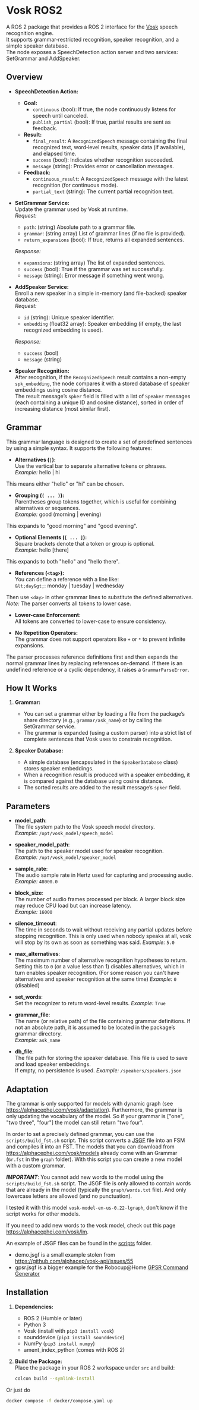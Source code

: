 # Vosk ROS2

A ROS 2 package that provides a ROS 2 interface for the [Vosk](https://github.com/alphacep/vosk-api) speech recognition engine.  
It supports grammar‐restricted recognition, speaker recognition, and a simple speaker database.  
The node exposes a SpeechDetection action server and two services: SetGrammar and AddSpeaker.

## Overview

- **SpeechDetection Action:**  
  - **Goal:**  
    - `continuous` (bool): If true, the node continuously listens for speech until canceled.
    - `publish_partial` (bool): If true, partial results are sent as feedback.
  - **Result:**  
    - `final_result`: A `RecognizedSpeech` message containing the final recognized text, word‐level results, speaker data (if available), and elapsed time.
    - `success` (bool): Indicates whether recognition succeeded.
    - `message` (string): Provides error or cancellation messages.
  - **Feedback:**  
    - `continuous_result`: A `RecognizedSpeech` message with the latest recognition (for continuous mode).
    - `partial_text` (string): The current partial recognition text.

- **SetGrammar Service:**  
  Update the grammar used by Vosk at runtime.  
  *Request:*  
  - `path`: (string) Absolute path to a grammar file.  
  - `grammar`: (string array) List of grammar lines (if no file is provided).  
  - `return_expansions` (bool): If true, returns all expanded sentences.  
  
  *Response:*  
  - `expansions`: (string array) The list of expanded sentences.
  - `success` (bool): True if the grammar was set successfully.
  - `message` (string): Error message if something went wrong.

- **AddSpeaker Service:**  
  Enroll a new speaker in a simple in-memory (and file-backed) speaker database.  
  *Request:*  
  - `id` (string): Unique speaker identifier.
  - `embedding` (float32 array): Speaker embedding (if empty, the last recognized embedding is used).  

  *Response:*  
  - `success` (bool)
  - `message` (string)

- **Speaker Recognition:**  
  After recognition, if the `RecognizedSpeech` result contains a non-empty `spk_embedding`, the node compares it with a stored database of speaker embeddings using cosine distance.  
  The result message’s `spker` field is filled with a list of `Speaker` messages (each containing a unique ID and cosine distance), sorted in order of increasing distance (most similar first).

## Grammar
This grammar language is designed to create a set of predefined sentences by using a simple syntax. It supports the following features:

- **Alternatives (`|`):**  
  Use the vertical bar to separate alternative tokens or phrases.  
  _Example:_  hello | hi

This means either "hello" or "hi" can be chosen.

- **Grouping (`( ... )`):**  
Parentheses group tokens together, which is useful for combining alternatives or sequences.  
_Example:_  good (morning | evening)

This expands to "good morning" and "good evening".

- **Optional Elements (`[ ... ]`):**  
Square brackets denote that a token or group is optional.  
_Example:_  hello [there]

This expands to both "hello" and "hello there".

- **References (`<tag>`):**  
You can define a reference with a line like:  
`&lt;day&gt;`: monday | tuesday | wednesday

Then use `<day>` in other grammar lines to substitute the defined alternatives.  
*Note:* The parser converts all tokens to lower case.

- **Lower-case Enforcement:**  
All tokens are converted to lower-case to ensure consistency.

- **No Repetition Operators:**  
The grammar does not support operators like `+` or `*` to prevent infinite expansions.

The parser processes reference definitions first and then expands the normal grammar lines by replacing references on-demand. If there is an undefined reference or a cyclic dependency, it raises a `GrammarParseError`.

## How It Works
   
1. **Grammar:**  
   - You can set a grammar either by loading a file from the package’s share directory (e.g., `grammar/ask_name`) or by calling the SetGrammar service.
   - The grammar is expanded (using a custom parser) into a strict list of complete sentences that Vosk uses to constrain recognition.

2. **Speaker Database:**  
   - A simple database (encapsulated in the `SpeakerDatabase` class) stores speaker embeddings.
   - When a recognition result is produced with a speaker embedding, it is compared against the database using cosine distance.
   - The sorted results are added to the result message’s `spker` field.

## Parameters

- **model_path**:  
  The file system path to the Vosk speech model directory.  
  _Example:_ `/opt/vosk_model/speech_model`

- **speaker_model_path**:  
  The path to the speaker model used for speaker recognition.  
  _Example:_ `/opt/vosk_model/speaker_model`

- **sample_rate**:  
  The audio sample rate in Hertz used for capturing and processing audio.  
  _Example:_ `48000.0`

- **block_size**:  
  The number of audio frames processed per block. A larger block size may reduce CPU load but can increase latency.  
  _Example:_ `16000`

- **silence_timeout**:  
  The time in seconds to wait without receiving any partial updates before stopping recognition.
  This is only used when nobody speaks at all, vosk will stop by its own as soon as something was said.
  _Example:_ `5.0`

- **max_alternatives**:  
  The maximum number of alternative recognition hypotheses to return. Setting this to `0` (or a value less than 1) disables alternatives, which in turn enables speaker recognition. (For some reason you can't have alternatives and speaker recognition at the same time)
  _Example:_ `0` (disabled)

- **set_words**:  
  Set the recognizer to return word-level results.
  _Example:_ `True`

- **grammar_file**:  
  The name (or relative path) of the file containing grammar definitions. If not an absolute path, it is assumed to be located in the package’s grammar directory.  
  _Example:_ `ask_name`

- **db_file**:  
  The file path for storing the speaker database. This file is used to save and load speaker embeddings.  
  If empty, no persistence is used.
  _Example:_ `/speakers/speakers.json`


## Adaptation
The grammar is only supported for models with dynamic graph (see https://alphacephei.com/vosk/adaptation). Furthermore, the grammar is only updating the vocabulary of the model. So if your grammar is ["one", "two three", "four"] the model can still return "two four".

In order to set a precisely defined grammar, you can use the `scripts/build_fst.sh` script. This script converts a [JSGF](https://www.w3.org/TR/jsgf/) file into an FSM and compiles it into an FST. The models that you can download from https://alphacephei.com/vosk/models already come with an Grammar (`Gr.fst` in the `graph` folder). With this script you can create a new model with a custom grammar.

***IMPORTANT***: You cannot add new words to the model using the `scripts/build_fst.sh` script. The JSGF file is only allowed to contain words that are already in the model (typically the `graph/words.txt` file). And only lowercase letters are allowed (and no punctuation).

I tested it with this model `vosk-model-en-us-0.22-lgraph`, don't know if the script works for other models.

If you need to add new words to the vosk model, check out this page https://alphacephei.com/vosk/lm.

An example of JSGF files can be found in the [scripts](./scripts) folder.
- demo.jsgf is a small example stolen from https://github.com/alphacep/vosk-api/issues/55
- gpsr.jsgf is a bigger example for the Robocup@Home [GPSR Command Generator](https://github.com/RoboCupAtHome/CommandGenerator)

## Installation

1. **Dependencies:**  
   - ROS 2 (Humble or later)  
   - Python 3  
   - Vosk (install with `pip3 install vosk`)  
   - sounddevice (`pip3 install sounddevice`)  
   - NumPy (`pip3 install numpy`)  
   - ament_index_python (comes with ROS 2)

2. **Build the Package:**  
   Place the package in your ROS 2 workspace under `src` and build:
   ```bash
   colcon build --symlink-install


Or just do
```bash
docker compose -f docker/compose.yaml up
```